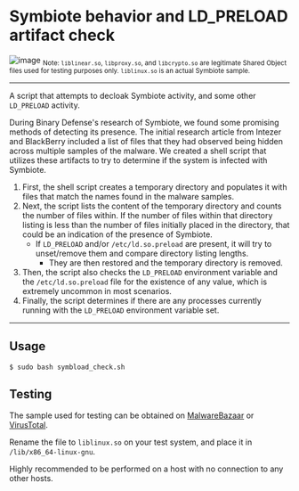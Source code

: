 # Symbiote behavior and LD_PRELOAD artifact check
![image](https://user-images.githubusercontent.com/49037260/174408044-30d56820-7210-407f-96fa-6e3cd0c02d66.png)
<sub> Note: `liblinear.so`, `libproxy.so`, and `libcrypto.so` are legitimate Shared Object files used for testing purposes only. `liblinux.so` is an actual Symbiote sample.
  
  -----------------------------------------------------------------------------------------------


A script that attempts to decloak Symbiote activity, and some other `LD_PRELOAD` activity.

During Binary Defense's research of Symbiote, we found some promising methods of detecting its presence. 
The initial research article from Intezer and BlackBerry included a list of files that they had observed being hidden across multiple samples of the malware. We created a shell script that utilizes these artifacts to try to determine if the system is infected with Symbiote. 

1. First, the shell script creates a temporary directory and populates it with files that match the names found in the malware samples.
2. Next, the script lists the content of the temporary directory and counts the number of files within. If the number of files within that directory listing is less than the number of files initially placed in the directory, that could be an indication of the presence of Symbiote. 
    - If `LD_PRELOAD` and/or `/etc/ld.so.preload` are present, it will try to unset/remove them and compare directory listing lengths.
      - They are then restored and the temporary directory is removed.
3. Then, the script also checks the `LD_PRELOAD` environment variable and the `/etc/ld.so.preload` file for the existence of any value, which is extremely uncommon in most scenarios. 
4. Finally, the script determines if there are any processes currently running with the `LD_PRELOAD` environment variable set.

-----------------------------------------------------------------------------------------------------
## Usage
  `$ sudo bash symbload_check.sh`
  
  
 ## Testing
  
  The sample used for testing can be obtained on [MalwareBazaar](https://bazaar.abuse.ch/sample/a0cd554c35dee3fed3d1607dc18debd1296faaee29b5bd77ff83ab6956a6f9d6/) or [VirusTotal](https://www.virustotal.com/gui/file/a0cd554c35dee3fed3d1607dc18debd1296faaee29b5bd77ff83ab6956a6f9d6).

Rename the file to `liblinux.so` on your test system, and place it in `/lib/x86_64-linux-gnu`.

Highly recommended to be performed on a host with no connection to any other hosts.
